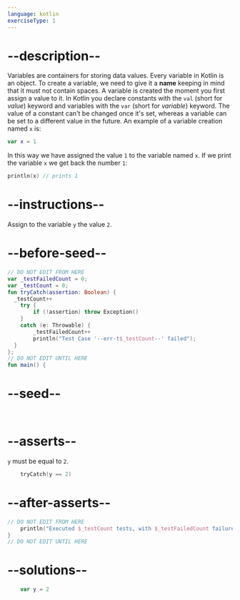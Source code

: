 ```yaml
---
language: kotlin
exerciseType: 1
---
```


# --description--

Variables are containers for storing data values.
Every variable in Kotlin is an object.
To create a variable, we need to give it a __name__ keeping in mind that it must not contain spaces.
A variable is created the moment you first assign a value to it.
In Kotlin you declare constants with the `val` (short for _value_) keyword and variables with the `var` (short for _variable_) keyword.
The value of a constant can't be changed once it's set, whereas a variable can be set to a different value in the future.
An example of a variable creation named `x` is:
```kotlin
var x = 1
```
In this way we have assigned the value `1` to the variable named `x`.
If we print the variable `x` we get back the number `1`:
```kotlin
println(x) // prints 1
```

# --instructions--

Assign to the variable `y` the value `2`.

# --before-seed--

```kotlin
// DO NOT EDIT FROM HERE
var _testFailedCount = 0;
var _testCount = 0;
fun tryCatch(assertion: Boolean) {
  _testCount++
    try { 
        if (!assertion) throw Exception()
    }
    catch (e: Throwable) {
        _testFailedCount++
        println("Test Case '--err-t$_testCount--' failed");
  }
};
// DO NOT EDIT UNTIL HERE
fun main() {
```

# --seed--

```kotlin
    
```

# --asserts--

`y` must be equal to `2`.

```kotlin
    tryCatch(y == 2)
```

# --after-asserts--

```kotlin
// DO NOT EDIT FROM HERE 
    println("Executed $_testCount tests, with $_testFailedCount failures");
}
// DO NOT EDIT UNTIL HERE
```

# --solutions--

```kotlin
    var y = 2
```
